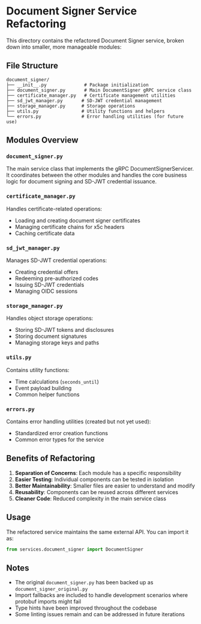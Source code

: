 # Document Signer Service Refactoring

This directory contains the refactored Document Signer service, broken down into smaller, more manageable modules:

## File Structure

```
document_signer/
├── __init__.py              # Package initialization
├── document_signer.py       # Main DocumentSigner gRPC service class
├── certificate_manager.py   # Certificate management utilities
├── sd_jwt_manager.py       # SD-JWT credential management
├── storage_manager.py      # Storage operations
├── utils.py                # Utility functions and helpers
└── errors.py               # Error handling utilities (for future use)
```

## Modules Overview

### `document_signer.py`

The main service class that implements the gRPC DocumentSignerServicer. It coordinates between the other modules and handles the core business logic for document signing and SD-JWT credential issuance.

### `certificate_manager.py`

Handles certificate-related operations:

- Loading and creating document signer certificates
- Managing certificate chains for x5c headers
- Caching certificate data

### `sd_jwt_manager.py`

Manages SD-JWT credential operations:

- Creating credential offers
- Redeeming pre-authorized codes
- Issuing SD-JWT credentials
- Managing OIDC sessions

### `storage_manager.py`

Handles object storage operations:

- Storing SD-JWT tokens and disclosures
- Storing document signatures
- Managing storage keys and paths

### `utils.py`

Contains utility functions:

- Time calculations (`seconds_until`)
- Event payload building
- Common helper functions

### `errors.py`

Contains error handling utilities (created but not yet used):

- Standardized error creation functions
- Common error types for the service

## Benefits of Refactoring

1. **Separation of Concerns**: Each module has a specific responsibility
2. **Easier Testing**: Individual components can be tested in isolation
3. **Better Maintainability**: Smaller files are easier to understand and modify
4. **Reusability**: Components can be reused across different services
5. **Cleaner Code**: Reduced complexity in the main service class

## Usage

The refactored service maintains the same external API. You can import it as:

```python
from services.document_signer import DocumentSigner
```

## Notes

- The original `document_signer.py` has been backed up as `document_signer_original.py`
- Import fallbacks are included to handle development scenarios where protobuf imports might fail
- Type hints have been improved throughout the codebase
- Some linting issues remain and can be addressed in future iterations

